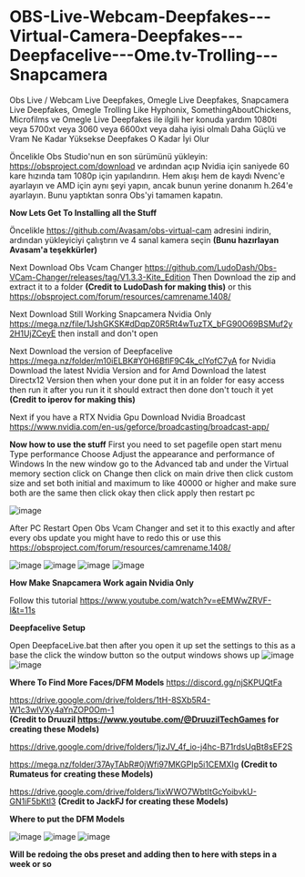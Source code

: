 # OBS-Live-Webcam-Deepfakes---Virtual-Camera-Deepfakes---Deepfacelive---Ome.tv-Trolling---Snapcamera
Obs Live / Webcam Live Deepfakes, Omegle Live Deepfakes, Snapcamera Live Deepfakes, Omegle Trolling Like Hyphonix, SomethingAboutChickens, Microfilms ve Omegle Live Deepfakes ile ilgili her konuda yardım 1080ti veya 5700xt veya 3060 veya 6600xt veya daha iyisi olmalı Daha Güçlü ve Vram Ne Kadar Yüksekse Deepfakes O Kadar İyi Olur

Öncelikle Obs Studio'nun en son sürümünü yükleyin: https://obsproject.com/download ve ardından açıp Nvidia için saniyede 60 kare hızında tam 1080p için yapılandırın. Hem akışı hem de kaydı Nvenc'e ayarlayın ve AMD için aynı şeyi yapın, ancak bunun yerine donanım h.264'e ayarlayın. Bunu yaptıktan sonra Obs'yi tamamen kapatın.

**Now Lets Get To Installing all the Stuff**

Öncelikle https://github.com/Avasam/obs-virtual-cam adresini indirin, ardından yükleyiciyi çalıştırın ve 4 sanal kamera seçin **(Bunu hazırlayan Avasam'a teşekkürler)**

Next Download Obs Vcam Changer https://github.com/LudoDash/Obs-VCam-Changer/releases/tag/V1.3.3-Kite_Edition Then Download the zip and extract it to a folder **(Credit to LudoDash for making this)** or this https://obsproject.com/forum/resources/camrename.1408/

Next Download Still Working Snapcamera Nvidia Only https://mega.nz/file/1JshGKSK#dDqpZ0R5Rt4wTuzTX_bFG90O69BSMuf2y2H1UjZCeyE then install and don't open

Next Download the version of Deepfacelive https://mega.nz/folder/m10iELBK#Y0H6BflF9C4k_clYofC7yA for Nvidia Download the latest Nvidia Version and for Amd Download the latest Directx12 Version then when your done put it in an folder for easy access then  run it after you run it it should extract then done don't touch it yet **(Credit to iperov for making this)**

Next if you have a RTX Nvidia Gpu Download Nvidia Broadcast https://www.nvidia.com/en-us/geforce/broadcasting/broadcast-app/
                                                     
**Now how to use the stuff**
First you need to set pagefile
open start menu Type performance Choose Adjust the appearance and performance of Windows In the new window go to the Advanced tab and under the Virtual memory section click on Change then click on main drive then click custom size and set both initial and maximum to like 40000 or higher and make sure both are the same then click okay then click apply then restart pc

![image](https://user-images.githubusercontent.com/74084396/215216371-e142fd29-cad8-435f-a79a-d87cd96e81e3.png)

After PC Restart Open Obs Vcam Changer and set it to this exactly and after every obs update you might have to redo this or use this https://obsproject.com/forum/resources/camrename.1408/

![image](https://user-images.githubusercontent.com/74084396/215219229-cf0a625a-e42b-4057-92d4-992e0f9bcdf7.png)
![image](https://user-images.githubusercontent.com/74084396/215219245-26e95933-bf82-4b05-8fa6-2449cbe035b1.png)
![image](https://user-images.githubusercontent.com/74084396/215219261-a6bac90c-08d4-478e-8669-4e931f26da7c.png)
![image](https://user-images.githubusercontent.com/74084396/215219284-e0584b10-896f-4ad3-b020-ccbf496464a9.png)

**How Make Snapcamera Work again Nvidia Only**
                                                 
Follow this tutorial https://www.youtube.com/watch?v=eEMWwZRVF-I&t=11s                                                 

**Deepfacelive Setup**

Open DeepfaceLive.bat then after you open it up set the settings to this as a base the click the window button so the output windows shows up
![image](https://user-images.githubusercontent.com/74084396/215241460-059e72a1-289a-4549-a669-a4b4c3701bb2.png)
![image](https://user-images.githubusercontent.com/74084396/215241749-7ff3b1cd-17e0-467b-8840-35b1414113c6.png)
                                                      
**Where To Find More Faces/DFM Models**
 https://discord.gg/njSKPUQtFa

https://drive.google.com/drive/folders/1tH-8SXb5R4-W1c3wIVXy4aYnZOP0Om-1  
**(Credit to Druuzil https://www.youtube.com/@DruuzilTechGames for creating these Models)**

https://drive.google.com/drive/folders/1jzJV_4f_io-j4hc-B71rdsUqBt8sEF2S

https://mega.nz/folder/37AyTAbR#0jWfi97MKGPIp5i1CEMXIg
**(Credit to Rumateus for creating these Models)**                                                                                                    

https://drive.google.com/drive/folders/1ixWWO7WbtItGcYoibvkU-GN1iF5bKtl3
**(Credit to JackFJ for creating these Models)**

**Where to put the DFM Models**

![image](https://user-images.githubusercontent.com/74084396/215272185-95178975-cc5e-49dd-9120-8d44e2e804d8.png)
![image](https://user-images.githubusercontent.com/74084396/215272192-384ef405-655b-46c6-9f0b-bea99f71fd82.png)
![image](https://user-images.githubusercontent.com/74084396/215272195-74259696-7a08-48cf-a625-46ecab1642ec.png)

  **Will be redoing the obs preset and adding then to here with steps in a week or so**
